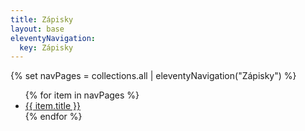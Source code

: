 ```yaml
---
title: Zápisky
layout: base
eleventyNavigation:
  key: Zápisky
---
```

{% set navPages = collections.all | eleventyNavigation("Zápisky") %}

<ul>
{% for item in navPages %}
<li><a href="{{ item.url }}">{{ item.title }}</a></li>
{% endfor %}
</ul>